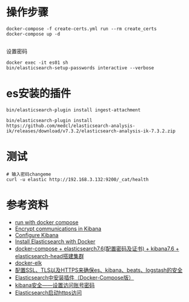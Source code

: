 

# 操作步骤
```shell
docker-compose -f create-certs.yml run --rm create_certs
docker-compose up -d


```

设置密码
```
docker exec -it es01 sh
bin/elasticsearch-setup-passwords interactive --verbose
```

# es安装的插件
```
bin/elasticsearch-plugin install ingest-attachment

bin/elasticsearch-plugin install https://github.com/medcl/elasticsearch-analysis-ik/releases/download/v7.3.2/elasticsearch-analysis-ik-7.3.2.zip
```

# 测试
```
# 输入密码changeme
curl -u elastic http://192.168.3.132:9200/_cat/health
```

# 参考资料
- [run with docker compose](https://www.elastic.co/guide/en/elastic-stack-get-started/7.13/get-started-docker.html#get-started-docker)
- [ Encrypt communications in Kibana](https://www.elastic.co/guide/en/kibana/7.9/configuring-tls.html)
- [Configure Kibana](https://www.elastic.co/guide/en/kibana/7.13/settings.html)
- [Install Elasticsearch with Docker](https://www.elastic.co/guide/en/elasticsearch/reference/7.13/docker.html)
- [docker-compose + elasticsearch7.6(配置密码及证书) + kibana7.6 + elasticsearch-head搭建集群](https://blog.csdn.net/qq_20280007/article/details/108358156)
- [docker-elk](https://github.com/deviantony/docker-elk)
- [配置SSL、TLS以及HTTPS来确保es、kibana、beats、logstash的安全](https://www.cnblogs.com/fat-girl-spring/p/12714845.html)
- [Elasticsearch中安装插件（Docker-Compose版）](https://blog.csdn.net/fxtxz2/article/details/105066242)
- [kibana安全——设置访问账号密码](https://blog.csdn.net/weixin_34355881/article/details/91658513)
- [Elasticsearch启动https访问](https://www.cnblogs.com/sanduzxcvbnm/p/12654166.html)